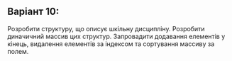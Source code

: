 ## Варіант 10:

Розробити структуру, що описує шкільну дисципліну.
Розробити диначичний массив цих структур. Запровадити додавання елементів у кінець, видалення елементів за індексом та сортування массиву за полем.
